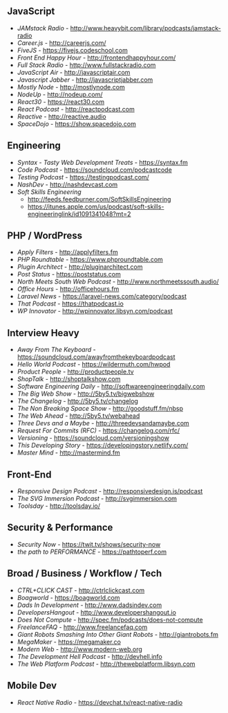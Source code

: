 ## JavaScript
- *JAMstack Radio* - http://www.heavybit.com/library/podcasts/jamstack-radio
- *Career.js* - http://careerjs.com/
- *FiveJS* - https://fivejs.codeschool.com
- *Front End Happy Hour* - http://frontendhappyhour.com/
- *Full Stack Radio* - http://www.fullstackradio.com
- *JavaScript Air* - http://javascriptair.com
- *Javascript Jabber* - http://javascriptjabber.com
- *Mostly Node* - http://mostlynode.com
- *NodeUp* - http://nodeup.com/
- *React30* - https://react30.com
- *React Podcast* - http://reactpodcast.com
- *Reactive* - http://reactive.audio
- *SpaceDojo* - https://show.spacedojo.com


## Engineering
- *Syntax - Tasty Web Development Treats* - https://syntax.fm
- *Code Podcast* - https://soundcloud.com/podcastcode
- *Testing Podcast* - https://testingpodcast.com/
- *NashDev* - http://nashdevcast.com
- *Soft Skills Engineering*
    - http://feeds.feedburner.com/SoftSkillsEngineering
    - https://itunes.apple.com/us/podcast/soft-skills-engineeringlink/id1091341048?mt=2


## PHP / WordPress
- *Apply Filters* - http://applyfilters.fm
- *PHP Roundtable* - https://www.phproundtable.com
- *Plugin Architect* - http://pluginarchitect.com
- *Post Status* - https://poststatus.com
- *North Meets South Web Podcast* - http://www.northmeetssouth.audio/
- *Office Hours* - http://officehours.fm
- *Laravel News* - https://laravel-news.com/category/podcast
- *That Podcast* - https://thatpodcast.io
- *WP Innovator* - http://wpinnovator.libsyn.com/podcast


## Interview Heavy
- *Away From The Keyboard* - https://soundcloud.com/awayfromthekeyboardpodcast
- *Hello World Podcast* - https://wildermuth.com/hwpod
- *Product People* - http://productpeople.tv
- *ShopTalk* - http://shoptalkshow.com
- *Software Engineering Daily* - http://softwareengineeringdaily.com
- *The Big Web Show* - http://5by5.tv/bigwebshow
- *The Changelog* - http://5by5.tv/changelog
- *The Non Breaking Space Show* - http://goodstuff.fm/nbsp
- *The Web Ahead* - http://5by5.tv/webahead
- *Three Devs and a Maybe* - http://threedevsandamaybe.com
- *Request For Commits (RFC)* - https://changelog.com/rfc/ 
- *Versioning* - https://soundcloud.com/versioningshow
- *This Developing Story* - https://developingstory.netlify.com/
- *Master Mind* - http://mastermind.fm


## Front-End
- *Responsive Design Podcast* - http://responsivedesign.is/podcast
- *The SVG Immersion Podcast* - http://svgimmersion.com
- *Toolsday* - http://toolsday.io/


## Security & Performance
- *Security Now* - https://twit.tv/shows/security-now
- *the path to PERFORMANCE* - https://pathtoperf.com


## Broad / Business / Workflow / Tech
- *CTRL+CLICK CAST* - http://ctrlclickcast.com
- *Boagworld* - https://boagworld.com
- *Dads In Development* - http://www.dadsindev.com
- *DevelopersHangout* - http://www.developershangout.io
- *Does Not Compute* - http://spec.fm/podcasts/does-not-compute
- *FreelanceFAQ* - http://www.freelancefaq.com
- *Giant Robots Smashing Into Other Giant Robots* - http://giantrobots.fm
- *MegaMaker* - https://megamaker.co
- *Modern Web* - http://www.modern-web.org
- *The Development Hell Podcast* - http://devhell.info
- *The Web Platform Podcast* - http://thewebplatform.libsyn.com

## Mobile Dev
- *React Native Radio* - https://devchat.tv/react-native-radio
